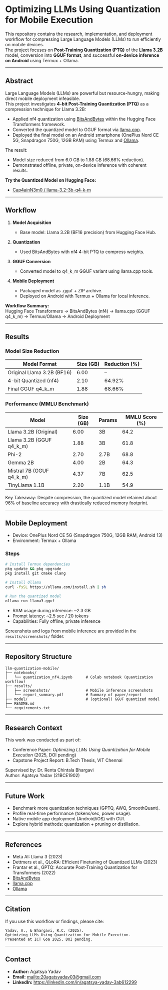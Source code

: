 # Optimizing LLMs Using Quantization for Mobile Execution

This repository contains the research, implementation, and deployment workflow for compressing Large Language Models (LLMs) to run efficiently on mobile devices.  
The project focuses on **Post-Training Quantization (PTQ)** of the **Llama 3.2B** model, conversion into **GGUF format**, and successful **on-device inference on Android** using Termux + Ollama.

---

## Abstract

Large Language Models (LLMs) are powerful but resource-hungry, making direct mobile deployment infeasible.  
This project investigates **4-bit Post-Training Quantization (PTQ)** as a compression technique for Llama 3.2B:

- Applied nf4 quantization using [BitsAndBytes](https://github.com/TimDettmers/bitsandbytes) within the Hugging Face Transformers framework.  
- Converted the quantized model to GGUF format via [llama.cpp](https://github.com/ggerganov/llama.cpp).  
- Deployed the final model on an Android smartphone (OnePlus Nord CE 5G, Snapdragon 750G, 12GB RAM) using Termux and [Ollama](https://ollama.com/).

The result:  
- Model size reduced from 6.0 GB to 1.88 GB (68.66% reduction).  
- Demonstrated offline, private, on-device inference with coherent results.

**Try the Quantized Model on Hugging Face:**  
- [Cap4ainN3m0 / llama-3.2-3b-q4-k-m](https://huggingface.co/Cap4ainN3m0/llama-3.2-3b-q4-k-m)

---

## Workflow

1. **Model Acquisition**  
   - Base model: Llama 3.2B (BF16 precision) from Hugging Face Hub.  

2. **Quantization**  
   - Used BitsAndBytes with nf4 4-bit PTQ to compress weights.  

3. **GGUF Conversion**  
   - Converted model to q4_k_m GGUF variant using llama.cpp tools.  

4. **Mobile Deployment**  
   - Packaged model as .gguf + ZIP archive.  
   - Deployed on Android with Termux + Ollama for local inference.  

**Workflow Summary:**  
Hugging Face Transformers → BitsAndBytes (nf4) → llama.cpp (GGUF q4_k_m) → Termux/Ollama → Android Deployment

---

## Results

### Model Size Reduction
| Model Format               | Size (GB) | Reduction (%) |
|-----------------------------|-----------|---------------|
| Original Llama 3.2B (BF16)  | 6.00      | –             |
| 4-bit Quantized (nf4)       | 2.10      | 64.92%        |
| Final GGUF q4_k_m           | 1.88      | 68.66%        |

### Performance (MMLU Benchmark)
| Model                     | Size (GB) | Params | MMLU Score (%) |
|----------------------------|-----------|--------|----------------|
| Llama 3.2B (Original)      | 6.00      | 3B     | 64.2           |
| Llama 3.2B (GGUF q4_k_m)   | 1.88      | 3B     | 61.8           |
| Phi-2                      | 2.70      | 2.7B   | 68.8           |
| Gemma 2B                   | 4.00      | 2B     | 64.3           |
| Mistral 7B (GGUF q4_k_m)   | 4.37      | 7B     | 62.5           |
| TinyLlama 1.1B             | 2.20      | 1.1B   | 54.9           |

Key Takeaway: Despite compression, the quantized model retained about 96% of baseline accuracy with drastically reduced memory footprint.

---

## Mobile Deployment

- Device: OnePlus Nord CE 5G (Snapdragon 750G, 12GB RAM, Android 13)  
- Environment: Termux + Ollama  

### Steps
```bash
# Install Termux dependencies
pkg update && pkg upgrade
pkg install git cmake clang

# Install Ollama
curl -fsSL https://ollama.com/install.sh | sh

# Run the quantized model
ollama run llama3-gguf
```

- RAM usage during inference: ~2.3 GB  
- Prompt latency: ~2.5 sec / 20 tokens  
- Capabilities: Fully offline, private inference  

Screenshots and logs from mobile inference are provided in the `results/screenshots/` folder.

---

## Repository Structure
```
llm-quantization-mobile/
├── notebooks/
│   └── quantization_nf4.ipynb      # Colab notebook (quantization workflow)
├── results/
│   ├── screenshots/                # Mobile inference screenshots
│   └── report_summary.pdf          # Summary of paper/report
├── model/                          # (optional) GGUF quantized model
├── README.md
└── requirements.txt
```

---

## Research Context

This work was conducted as part of:  
- Conference Paper: *Optimizing LLMs Using Quantization for Mobile Execution* (2025, DOI pending)  
- Capstone Project Report: B.Tech Thesis, VIT Chennai  

Supervised by: Dr. Renta Chintala Bhargavi  
Author: Agatsya Yadav (21BCE1902)  

---

## Future Work

- Benchmark more quantization techniques (GPTQ, AWQ, SmoothQuant).  
- Profile real-time performance (tokens/sec, power usage).  
- Native mobile app deployment (Android/iOS) with GUI.  
- Explore hybrid methods: quantization + pruning or distillation.  

---

## References

- Meta AI: Llama 3 (2023)  
- Dettmers et al., QLoRA: Efficient Finetuning of Quantized LLMs (2023)  
- Frantar et al., GPTQ: Accurate Post-Training Quantization for Transformers (2022)  
- [BitsAndBytes](https://github.com/TimDettmers/bitsandbytes)  
- [llama.cpp](https://github.com/ggerganov/llama.cpp)  
- [Ollama](https://ollama.com)  

---

## Citation

If you use this workflow or findings, please cite:

```
Yadav, A., & Bhargavi, R.C. (2025).
Optimizing LLMs Using Quantization for Mobile Execution.
Presented at ICT Goa 2025, DOI pending.
```

---
## Contact

* **Author:** Agatsya Yadav
* **Email:** <mailto:20agatsyadav03@gmail.com>
* **LinkedIn:** <https://linkedin.com/in/agatsya-yadav-3ab612299>
